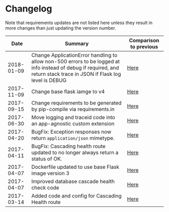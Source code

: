# Changelog

Note that requirements updates are not listed here unless they result in more changes than just updating the version number.

|Date|Summary|Comparison to previous|
|---|---|---|
|2018-01-09|Change ApplicationError handling to allow non-500 errors to be logged at info instead of debug if required, and return stack trace in JSON if Flask log level is DEBUG| [Here](http://git.dev.ctp.local/skeletons/flask-skeleton-api/compare/ce36d29d6c66db44d3a8f0f9a2ee73fb93917088...a8f55194d85ca644f267b06b17a83c2f564bdabd)|
|2017-11-09|Change base flask iamge to v4| [Here](http://git.dev.ctp.local/skeletons/flask-skeleton-api/commit/ec3d9b371a32f3ad87619acf9d4859fe43a18727)|
|2017-09-15|Change requirements to be generated by pip-compile via requirements.in| [Here](http://git.dev.ctp.local/skeletons/flask-skeleton-api/commit/18d5f14dad5049f327e038ad97e28aed8735ab5e)|
|2017-06-30|Move logging and traceid code into an app-agnostic custom extension| [Here](http://git.dev.ctp.local/skeletons/flask-skeleton-api/compare/2d29ed8508015262822597856ad582df819b1832...ddf0e6d2b2e8060fd0460521e427e7d853a7d8be)|
|2017-04-20|BugFix: Exception responses now return `application/json` mimetype.| [Here](http://git.dev.ctp.local/skeletons/flask-skeleton-api/commit/244abe82bfa89a4864e1f1000181da32e0ea38be)|
|2017-04-11|BugFix: Cascading health route updated to no longer always return a status of OK.| [Here](http://git.dev.ctp.local/skeletons/flask-skeleton-api/compare/fb43404b39a843fa0ae4c49efb51716178cf7cf4...7744e96b4b8250fbf0f9609b4a9923154dd852c3) |
|2017-04-07|Dockerfile updated to use base Flask image version 3| [Here](http://git.dev.ctp.local/skeletons/flask-skeleton-api/commit/40754a1825169d2f2c3f534c79bd4afe82dbe8d5) |
|2017-04-07|Improved database cascade health check code| [Here](http://git.dev.ctp.local/skeletons/flask-skeleton-api/commit/bbec454542c27aabe55084abb98a65b6c7b17897) |
|2017-03-14|Added code and config for Cascading Health route| [Here](http://git.dev.ctp.local/skeletons/flask-skeleton-api/commit/5915ed4be42b93d1e8998a54626c632741c5dad7)|
